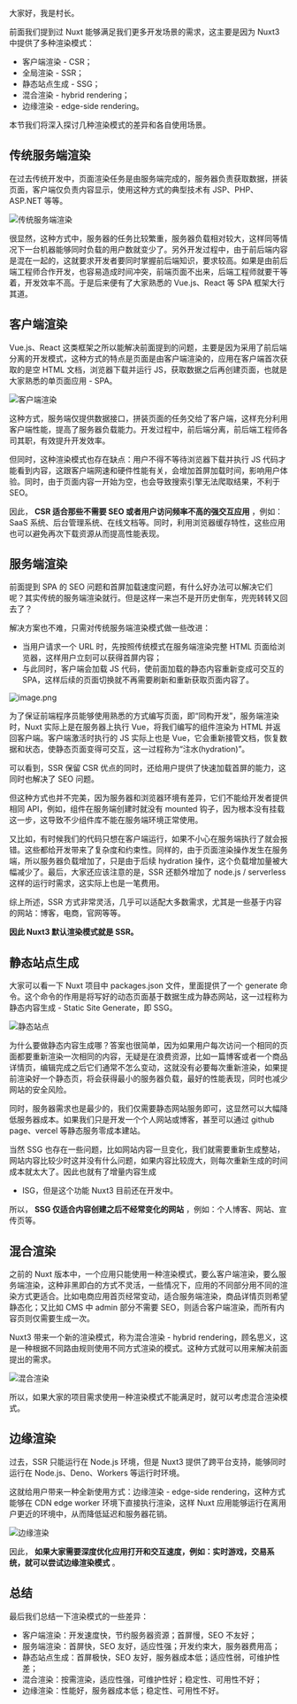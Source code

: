 大家好，我是村长。

前面我们提到过 Nuxt 能够满足我们更多开发场景的需求，这主要是因为 Nuxt3 中提供了多种渲染模式：

  * 客户端渲染 - CSR；
  * 全局渲染 - SSR；
  * 静态站点生成 - SSG；
  * 混合渲染 - hybrid rendering；
  * 边缘渲染 - edge-side rendering。

本节我们将深入探讨几种渲染模式的差异和各自使用场景。

## 传统服务端渲染

在过去传统开发中，页面渲染任务是由服务端完成的，服务器负责获取数据，拼装页面，客户端仅负责内容显示，使用这种方式的典型技术有 JSP、PHP、ASP.NET
等等。

![传统服务端渲染](img\3\1.png)

很显然，这种方式中，服务器的任务比较繁重，服务器负载相对较大，这样同等情况下一台机器能够同时负载的用户数就变少了。另外开发过程中，由于前后端内容是混在一起的，这就要求开发者要同时掌握前后端知识，要求较高。如果是由前后端工程师合作开发，也容易造成时间冲突，前端页面不出来，后端工程师就要干等着，开发效率不高。于是后来便有了大家熟悉的
Vue.js、React 等 SPA 框架大行其道。

## 客户端渲染

Vue.js、React
这类框架之所以能解决前面提到的问题，主要是因为采用了前后端分离的开发模式，这种方式的特点是页面是由客户端渲染的，应用在客户端首次获取的是空 HTML
文档，浏览器下载并运行 JS，获取数据之后再创建页面，也就是大家熟悉的单页面应用 - SPA。

![客户端渲染](img\3\2.png)

这种方式，服务端仅提供数据接口，拼装页面的任务交给了客户端，这样充分利用客户端性能，提高了服务器负载能力。开发过程中，前后端分离，前后端工程师各司其职，有效提升开发效率。

但同时，这种渲染模式也存在缺点：用户不得不等待浏览器下载并执行 JS
代码才能看到内容，这跟客户端网速和硬件性能有关，会增加首屏加载时间，影响用户体验。同时，由于页面内容一开始为空，也会导致搜索引擎无法爬取结果，不利于
SEO。

因此， **CSR 适合那些不需要 SEO 或者用户访问频率不高的强交互应用** ，例如：SaaS
系统、后台管理系统、在线文档等。同时，利用浏览器缓存特性，这些应用也可以避免再次下载资源从而提高性能表现。

## 服务端渲染

前面提到 SPA 的 SEO 问题和首屏加载速度问题，有什么好办法可以解决它们呢？其实传统的服务端渲染就行。但是这样一来岂不是开历史倒车，兜兜转转又回去了？

解决方案也不难，只需对传统服务端渲染模式做一些改进：

  * 当用户请求一个 URL 时，先按照传统模式在服务端渲染完整 HTML 页面给浏览器，这样用户立刻可以获得首屏内容；
  * 与此同时，客户端会加载 JS 代码，使前面加载的静态内容重新变成可交互的 SPA，这样后续的页面切换就不再需要刷新和重新获取页面内容了。

![image.png](img\3\3.png)

为了保证前端程序员能够使用熟悉的方式编写页面，即“同构开发”，服务端渲染时，Nuxt 实际上是在服务器上执行 Vue，将我们编写的组件渲染为 HTML
并返回客户端。客户端激活时执行的 JS 实际上也是
Vue，它会重新接管文档，恢复数据和状态，使静态页面变得可交互，这一过程称为“注水(hydration)”。

可以看到，SSR 保留 CSR 优点的同时，还给用户提供了快速加载首屏的能力，这同时也解决了 SEO 问题。

但这种方式也并不完美，因为服务器和浏览器环境有差异，它们不能给开发者提供相同 API，例如，组件在服务端创建时就没有 mounted
钩子，因为根本没有挂载这一步，这导致不少组件库不能在服务端环境正常使用。

又比如，有时候我们的代码只想在客户端运行，如果不小心在服务端执行了就会报错。这些都给开发带来了复杂度和约束性。同样的，由于页面渲染操作发生在服务端，所以服务器负载增加了，只是由于后续
hydration 操作，这个负载增加量被大幅减少了。最后，大家还应该注意的是，SSR 还额外增加了 node.js / serverless
这样的运行时需求，这实际上也是一笔费用。

综上所述，SSR 方式非常灵活，几乎可以适配大多数需求，尤其是一些基于内容的网站：博客，电商，官网等等。

**因此 Nuxt3 默认渲染模式就是 SSR。**

## 静态站点生成

大家可以看一下 Nuxt 项目中 packages.json 文件，里面提供了一个 generate
命令。这个命令的作用是将写好的动态页面基于数据生成为静态网站，这一过程称为静态内容生成 - Static Site Generate，即 SSG。

![静态站点](img\3\4.png)

为什么要做静态内容生成哪？答案也很简单，因为如果用户每次访问一个相同的页面都要重新渲染一次相同的内容，无疑是在浪费资源，比如一篇博客或者一个商品详情页，编辑完成之后它们通常不怎么变动，这就没有必要每次重新渲染，如果提前渲染好一个静态页，将会获得最小的服务器负载，最好的性能表现，同时也减少网站的安全风险。

同时，服务器需求也是最少的，我们仅需要静态网站服务即可，这显然可以大幅降低服务器成本。如果我们只是开发一个个人网站或博客，甚至可以通过 github
page、vercel 等静态服务零成本建站。

当然 SSG
也存在一些问题，比如网站内容一旦变化，我们就需要重新生成整站，网站内容比较少时这并没有什么问题，如果内容比较庞大，则每次重新生成的时间成本就太大了。因此也就有了增量内容生成
- ISG，但是这个功能 Nuxt3 目前还在开发中。

所以， **SSG 仅适合内容创建之后不经常变化的网站** ，例如：个人博客、网站、宣传页等。

## 混合渲染

之前的 Nuxt
版本中，一个应用只能使用一种渲染模式，要么客户端渲染，要么服务端渲染，这种非黑即白的方式不灵活，一些情况下，应用的不同部分用不同的渲染方式更适合。比如电商应用首页经常变动，适合服务端渲染，商品详情页则希望静态化；又比如
CMS 中 admin 部分不需要 SEO，则适合客户端渲染，而所有内容页则仅需要生成一次。

Nuxt3 带来一个新的渲染模式，称为混合渲染 - hybrid
rendering，顾名思义，这是一种根据不同路由规则使用不同方式渲染的模式。这种方式就可以用来解决前面提出的需求。

![混合渲染](img\3\5.png)

所以，如果大家的项目需求使用一种渲染模式不能满足时，就可以考虑混合渲染模式。

## 边缘渲染

过去，SSR 只能运行在 Node.js 环境，但是 Nuxt3 提供了跨平台支持，能够同时运行在 Node.js、Deno、Workers 等运行时环境。

这就给用户带来一种全新使用方式：边缘渲染 - edge-side rendering，这种方式能够在 CDN edge worker
环境下直接执行渲染，这样 Nuxt 应用能够运行在离用户更近的环境中，从而降低延迟和服务器花销。

![边缘渲染](img\3\6.png)

因此， **如果大家需要深度优化应用打开和交互速度，例如：实时游戏，交易系统，就可以尝试边缘渲染模式** 。

## 总结

最后我们总结一下渲染模式的一些差异：

  * 客户端渲染：开发速度快，节约服务器资源；首屏慢，SEO 不友好；
  * 服务端渲染：首屏快，SEO 友好，适应性强；开发约束大，服务器费用高；
  * 静态站点生成：首屏极快，SEO 友好，服务器成本低；适应性弱，可维护性差；
  * 混合渲染：按需渲染，适应性强，可维护性好；稳定性、可用性不好；
  * 边缘渲染：性能好，服务器成本低；稳定性、可用性不好。

